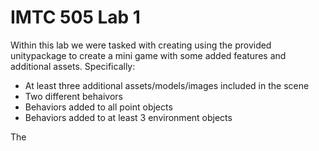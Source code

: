 # IMTC 505 Lab 1

Within this lab we were tasked with creating using the provided unitypackage to create a mini game with some added features and additional assets. Specifically:
 - At least three additional assets/models/images included in the scene
 - Two different behaivors
 - Behaviors added to all point objects
 - Behaviors added to at least 3 environment objects

The